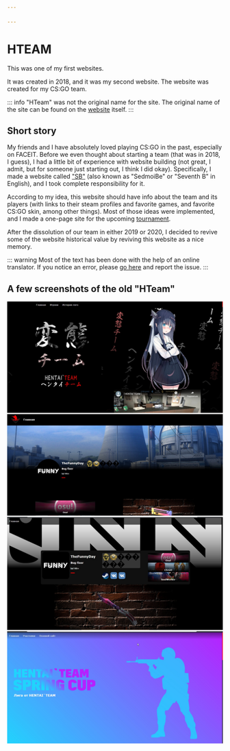 ```yaml
---

---
```


# HTEAM

This was one of my first websites. 

It was created in 2018, and it was my second website. The website was created for my CS:GO team.

::: info
"HTeam" was not the original name for the site. The original name of the site can be found on the [website](https://ngoldprojects.github.io/hteam/hteam.html) itself.
:::

## Short story 
My friends and I have absolutely loved playing CS:GO in the past, especially on FACEIT. Before we even thought about starting a team (that was in 2018, I guess), I had a little bit of experience with website building (not great, I admit, but for someone just starting out, I think I did okay). Specifically, I made a website called ["SB"](/about/sb.md) (also known as "SedmoiBe" or "Seventh B" in English), and I took complete responsibility for it.

According to my idea, this website should have info about the team and its players (with links to their steam profiles and favorite games, and favorite CS:GO skin, among other things). Most of those ideas were implemented, and I made a one-page site for the upcoming [tournament](https://ngoldprojects.github.io/hteam/httournaments.html).

After the dissolution of our team in either 2019 or 2020, I decided to revive some of the website historical value by reviving this website as a nice memory.

::: warning
Most of the text has been done with the help of an online translator. If you notice an error, please [go here](https://github.com/NGoldprojects/NGoldprojects.github.io/issues) and report the issue.
:::

## A few screenshots of the old "HTeam"

<!-- Warns? -->
![](./hteam/gaahqa23.jpg)
![](./hteam/agaqy1.jpg)
![](./hteam/haaaWt23.jpg)
![](./hteam/agaa922.jpg)